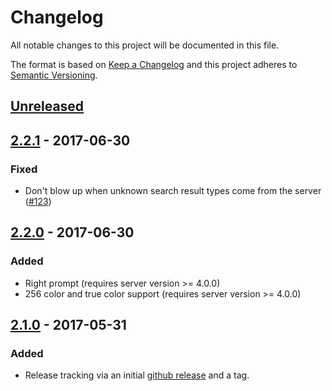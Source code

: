# Changelog
All notable changes to this project will be documented in this file.

The format is based on [Keep a Changelog](http://keepachangelog.com/en/1.0.0/)
and this project adheres to [Semantic Versioning](http://semver.org/spec/v2.0.0.html).

## [Unreleased]

## [2.2.1] - 2017-06-30
### Fixed
- Don't blow up when unknown search result types come from the server ([#123](https://github.com/doughsay/room.js-client/issues/123))

## [2.2.0] - 2017-06-30
### Added
- Right prompt (requires server version >= 4.0.0)
- 256 color and true color support (requires server version >= 4.0.0)

## [2.1.0] - 2017-05-31
### Added
- Release tracking via an initial [github release](https://github.com/doughsay/room.js-client/releases/tag/2.1.0) and a tag.

[Unreleased]: https://github.com/doughsay/room.js-client/compare/2.2.1...HEAD
[2.2.1]: https://github.com/doughsay/room.js-client/compare/2.2.0...2.2.1
[2.2.0]: https://github.com/doughsay/room.js-client/compare/2.1.0...2.2.0
[2.1.0]: https://github.com/doughsay/room.js-client/releases/tag/2.1.0
